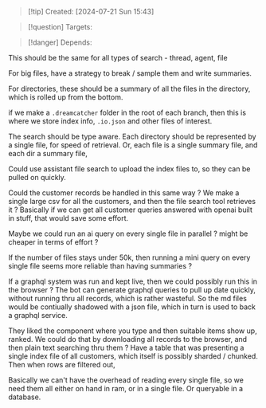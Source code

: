 
>[!tip] Created: [2024-07-21 Sun 15:43]

>[!question] Targets: 

>[!danger] Depends: 

This should be the same for all types of search - thread, agent, file

For big files, have a strategy to break / sample them and write summaries.

For directories, these should be a summary of all the files in the directory, which is rolled up from the bottom.

if we make a `.dreamcatcher` folder in the root of each branch, then this is where we store index info, `.io.json` and other files of interest.

The search should be type aware.
Each directory should be represented by a single file, for speed of retrieval.
Or, each file is a single summary file, and each dir a summary file, 

Could use assistant file search to upload the index files to, so they can be pulled on quickly.

Could the customer records be handled in this same way ?  We make a single large csv for all the customers, and then the file search tool retrieves it ?
Basically if we can get all customer queries answered with openai built in stuff, that would save some effort.

Maybe we could run an ai query on every single file in parallel ? might be cheaper in terms of effort ?

If the number of files stays under 50k, then running a mini query on every single file seems more reliable than having summaries ?

If a graphql system was run and kept live, then we could possibly run this in the browser ?
The bot can generate graphql queries to pull up date quickly, without running thru all records, which is rather wasteful.
So the md files would be contiually shadowed with a json file, which in turn is used to back a graphql service.

They liked the component where you type and then suitable items show up, ranked.
We could do that by downloading all records to the browser, and then plain text searching thru them ?
Have a table that was presenting a single index file of all customers, which itself is possibly sharded / chunked.
Then when rows are filtered out,

Basically we can't have the overhead of reading every single file, so we need them all either on hand in ram, or in a single file.  Or queryable in a database.